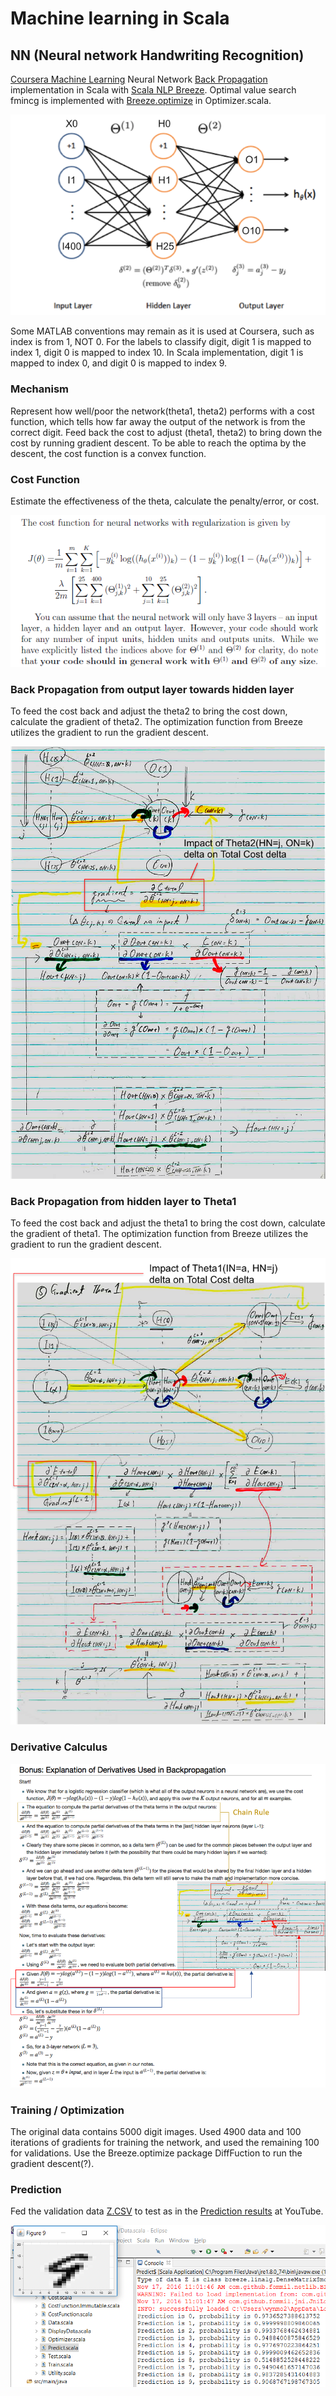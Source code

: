 # Machine learning in Scala

## NN (Neural network Handwriting Recognition)

[Coursera Machine Learning](https://www.coursera.org/learn/machine-learning/home) Neural Network [Back Propagation](https://www.coursera.org/learn/machine-learning/home/week/5) implementation in Scala with [Scala NLP Breeze](https://github.com/scalanlp/breeze). Optimal value search fmincg is implemented with [Breeze.optimize](https://github.com/scalanlp/breeze/wiki/Quickstart#breezeoptimize) in Optimizer.scala.

![NN](https://github.com/oonisim/Scala-ML/blob/master/NN/TwoLayerNeuralNetBackpropagation.png)

Some MATLAB conventions may remain as it is used at Coursera, such as index is from 1, NOT 0. For the labels to classify digit, digit 1 is mapped to index 1, digit 0 is mapped to index 10. In Scala implementation, digit 1 is mapped to index 0, and digit 0 is mapped to index 9.

### Mechanism

Represent how well/poor the network(theta1, theta2) performs with a cost function, which tells how far away the output of the network is from the correct digit. Feed back the cost to adjust (theta1, theta2) to bring down the cost by running gradient descent. To be able to reach the optima by the descent, the cost function is a convex function.

### Cost Function

Estimate the effectiveness of the theta, calculate the penalty/error, or cost.

![Cost Function](https://github.com/oonisim/Scala-ML/blob/master/NN/NNCostFunction.png)

### Back Propagation from output layer towards hidden layer

To feed the cost back and adjust the theta2 to bring the cost down, calculate the gradient of theta2. The optimization function from Breeze utilizes the gradient to run the gradient descent.

![Backpopagation Theta2](https://github.com/oonisim/Scala-ML/blob/master/NN/Theta2Gradient.png)

### Back Propagation from hidden layer to Theta1 

To feed the cost back and adjust the theta1 to bring the cost down, calculate the gradient of theta1. The optimization function from Breeze utilizes the gradient to run the gradient descent.

![Backpropagation Theta2](https://github.com/oonisim/Scala-ML/blob/master/NN/Theta1Gradient.png)

### Derivative Calculus

![Derivative](https://github.com/oonisim/Scala-ML/blob/master/NN/BPGradientCalculation.png)

### Training / Optimization

The original data contains 5000 digit images. Used 4900 data and 100 iterations of gradients for training the network, and used the remaining 100 for validations. Use the Breeze.optimize package DiffFuction to run the gradient descent(?).

### Prediction

Fed the validation data [Z.CSV](https://github.com/oonisim/Scala-ML/blob/master/NN/src/main/resources/Z.csv) to test as in the [Prediction results](https://youtu.be/3Oex8lODuLY) at YouTube.

![Result](https://github.com/oonisim/Scala-ML/blob/master/NN/Result.png)
